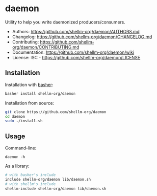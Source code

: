 # daemon
Utility to help you write daemonized producers/consumers.

- Authors: https://github.com/shellm-org/daemon/AUTHORS.md
- Changelog: https://github.com/shellm-org/daemon/CHANGELOG.md
- Contributing: https://github.com/shellm-org/daemon/CONTRIBUTING.md
- Documentation: https://github.com/shellm-org/daemon/wiki
- License: ISC - https://github.com/shellm-org/daemon/LICENSE

## Installation
Installation with [basher](https://github.com/basherpm/basher):
```bash
basher install shellm-org/daemon
```

Installation from source:
```bash
git clone https://github.com/shellm-org/daemon
cd daemon
sudo ./install.sh
```

## Usage
Command-line:
```
daemon -h
```

As a library:
```bash
# with basher's include
include shellm-org/daemon lib/daemon.sh
# with shellm's include
shellm-include shellm-org/daemon lib/daemon.sh
```
